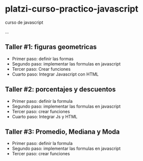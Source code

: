 # platzi-curso-practico-javascript
curso de javascript

...

## Taller #1: figuras geometricas

- Primer paso: definir las formas
- Segundo paso: implementar las formulas en javascript
- Tercer paso: Crear funciones
- Cuarto paso: Integrar Javascript con HTML

## Taller #2: porcentajes y descuentos

- Primer paso: definir la formula
- Segundo paso: implementar las formulas en javascript
- Tercer paso: crear funciones
- Cuarto paso: Integrar Js y HTML

## Taller #3: Promedio, Mediana y Moda

- Primer paso: definir la formula
- Segundo paso: implementar las formulas en javascript
- Tercer paso: crear funciones